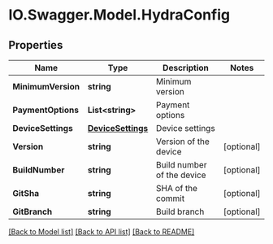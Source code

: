 # IO.Swagger.Model.HydraConfig
## Properties

Name | Type | Description | Notes
------------ | ------------- | ------------- | -------------
**MinimumVersion** | **string** | Minimum version | 
**PaymentOptions** | **List&lt;string&gt;** | Payment options | 
**DeviceSettings** | [**DeviceSettings**](DeviceSettings.md) | Device settings | 
**Version** | **string** | Version of the device | [optional] 
**BuildNumber** | **string** | Build number of the device | [optional] 
**GitSha** | **string** | SHA of the commit | [optional] 
**GitBranch** | **string** | Build branch | [optional] 

[[Back to Model list]](../README.md#documentation-for-models) [[Back to API list]](../README.md#documentation-for-api-endpoints) [[Back to README]](../README.md)

